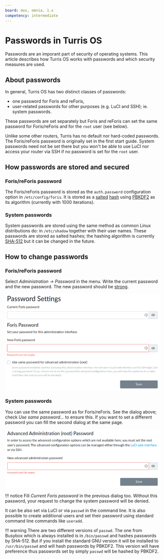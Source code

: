 ```yaml
---
board: mox, omnia, 1.x
competency: intermediate
---
```

# Passwords in Turris OS

Passwords are an imporant part of security of operating systems. This article
describes how Turris OS works with passwords and which security measures
are used.

## About passwords

In general, Turris OS has two distinct classes of passwords:

* one password for Foris and reForis,
* user-related passwords for other purposes (e.g. LuCI and SSH); ie. system
  passwords.

These passwords are set separately but Foris and reForis can set the same
password for Foris/reForis and for the `root` user (see below).

Unlike some other routers, Turris has no default nor hard-coded passwords.
The Foris/reForis password is originally set in the first start guide.
System passwords need not be set there but you won't be able to use LuCI nor
access your router via SSH if no password is set for the `root` user.

## How passwords are stored and secured

### Foris/reForis password

The Foris/reForis password is stored as the `auth.password` configuration
option in `/etc/config/foris`. It is stored as a
[salted](https://en.wikipedia.org/wiki/Salt_(cryptography))
[hash](https://en.wikipedia.org/wiki/Hash_function) using
[PBKDF2](https://en.wikipedia.org/wiki/PBKDF2) as its algorithm
(currently with 1000 iterations).

### System passwords

System passwords are stored using the same method as common Linux
distributions do: in `/etc/shadow` together with their user names.
These passwords are stored as salted hashes; the hashing
algorithm is currently
[SHA-512](https://en.wikipedia.org/wiki/SHA-2)
but it can be changed in the future.

## How to change passwords

### Foris/reForis password

Select _Administration → Password_ in the menu. Write the current
password and the new password. The new password should be
[strong](https://en.wikipedia.org/wiki/Password_strength#Guidelines_for_strong_passwords).

![ReForis password dialog](reforis-password.png)

### System passwords

You can use the same password as for Foris/reForis. See the dialog above; check
_Use same password..._ to ensure this. If you want to set a different password
you can fill the second dialog at the same page.

![Advanced Administration Password](root-password.png)

!!! notice
    Fill _Current Foris password_ in the previous dialog too. Without this
    password, your request to change the system password will be denied.

It can be also set via LuCI or via `passwd` in the command line. It is also
possible to create additional users and set their password using standard
command line commands like `useradd`.

!!! warning
    There are two different versions of `passwd`. The one from Busybox which
    is always installed is in `/bin/passwd` and hashes passwords by SHA-512.
    But if you install the standard GNU version it will be installed to
    `/usr/bin/passwd` and will hash passwords by PBKDF2. This version will
    have preference thus passwords set by simply `passwd` will be hashed
    by PBKDF2.
